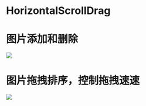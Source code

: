 # HorizontalScrollDrag
# 图片添加和删除
![](https://github.com/one-smiling/HorizontalScrollDrag/blob/master/Screenshots/Screenshots_1.gif)
# 图片拖拽排序，控制拖拽速速
![](https://github.com/one-smiling/HorizontalScrollDrag/blob/master/Screenshots/Screenshots_2.gif)

